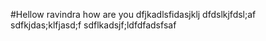 #Hellow ravindra how are you dfjkadlsfidasjklj 
dfdslkjfdsl;af
sdfkjdas;klfjasd;f
sdflkadsjf;ldfdfadsfsaf
